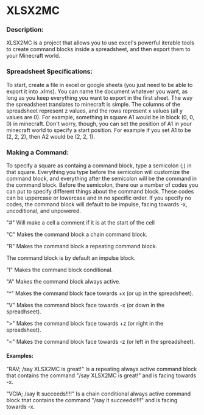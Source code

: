 # XLSX2MC
### Description:
XLSX2MC is a project that allows you to use excel's powerful iterable tools to create command blocks inside a spreadsheet, and then export them to your Minecraft world.
### Spreadsheet Specifications:
To start, create a file in excel or google sheets (you just need to be able to export it into .xlms). You can name the document whatever you want, as long as you keep everything you want to export in the first sheet. 
The way the spreadsheet translates to minecraft is simple. The columns of the spreadsheet represent z values, and the rows represent x values (all y values are 0). For example, something in square A1 would be in block (0, 0, 0) in minecraft. Don't worry, though, you can set the position of A1 in your minecraft world to specify a start position. For example if you set A1 to be (2, 2, 2), then A2 would be (2, 2, 1). 
### Making a Command:
To specify a square as containg a command block, type a semicolon (;) in that square. Everything you type before the semicolon will customize the command block, and everything after the semicolon will be the command in the command block. Before the semicolon, there our a number of codes you can put to specify different things about the command block. These codes can be uppercase or lowercase and in no specific order. If you specify no codes, the command block will default to be impulse, facing towards -x, uncoditional, and unpowered.</p>
"#" Will make a cell a comment if it is at the start of the cell</p>
"C" Makes the command block a chain command block.</p>
"R" Makes the command block a repeating command block.</p>
    The command block is by default an impulse block.</p>
"I" Makes the command block conditional.</p>
"A" Makes the command block always active.</p>
"^" Makes the command block face towards +x (or up in the spreadsheet).</p>
"V" Makes the command block face towards -x (or down in the spreadhseet).</p>
">" Makes the command block face towards +z (or right in the spreadsheet).</p>
"<" Makes the command block face towards -z (or left in the spreadsheet).</p>
#### Examples:
"RAV; /say XLSX2MC is great!" Is a repeating always active command block that contains the command "/say XLSX2MC is great!" and is facing towards -x.</p>
"VCIA; /say It succeeds!!!!" Is a chain conditional always active command block that contains the command "/say it succeeds!!!!" and is facing towards -x.
